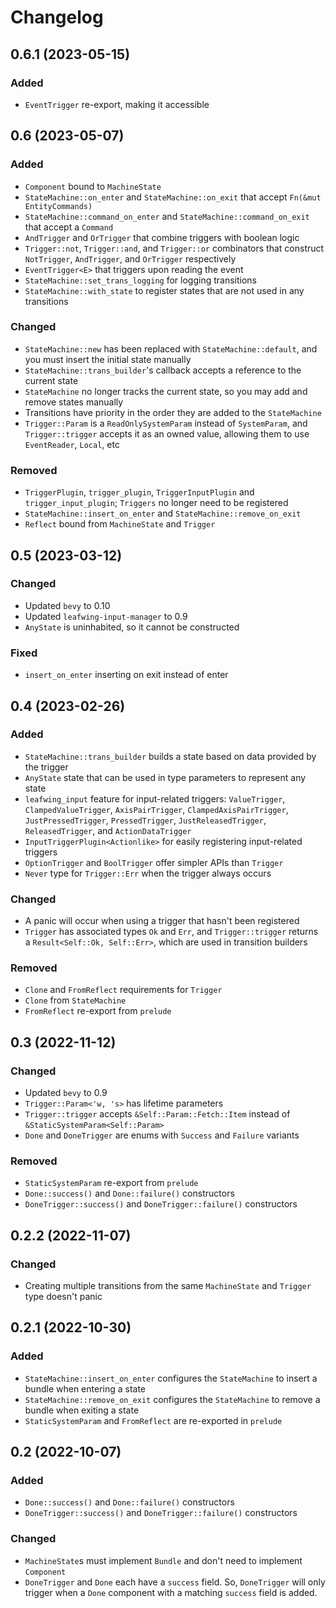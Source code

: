 # Changelog

## 0.6.1 (2023-05-15)

### Added

- `EventTrigger` re-export, making it accessible

## 0.6 (2023-05-07)

### Added

- `Component` bound to `MachineState`
- `StateMachine::on_enter` and `StateMachine::on_exit` that accept `Fn(&mut EntityCommands)`
- `StateMachine::command_on_enter` and `StateMachine::command_on_exit` that accept a `Command`
- `AndTrigger` and `OrTrigger` that combine triggers with boolean logic
- `Trigger::not`, `Trigger::and`, and `Trigger::or` combinators that construct `NotTrigger`,
`AndTrigger`, and `OrTrigger` respectively
- `EventTrigger<E>` that triggers upon reading the event
- `StateMachine::set_trans_logging` for logging transitions
- `StateMachine::with_state` to register states that are not used in any transitions

### Changed

- `StateMachine::new` has been replaced with `StateMachine::default`, and you must insert the
initial state manually
- `StateMachine::trans_builder`'s callback accepts a reference to the current state
- `StateMachine` no longer tracks the current state, so you may add and remove states manually
- Transitions have priority in the order they are added to the `StateMachine`
- `Trigger::Param` is a `ReadOnlySystemParam` instead of `SystemParam`, and `Trigger::trigger`
accepts it as an owned value, allowing them to use `EventReader`, `Local`, etc

### Removed

- `TriggerPlugin`, `trigger_plugin`, `TriggerInputPlugin` and `trigger_input_plugin`; `Triggers` no
longer need to be registered
- `StateMachine::insert_on_enter` and `StateMachine::remove_on_exit`
- `Reflect` bound from `MachineState` and `Trigger`

## 0.5 (2023-03-12)

### Changed

- Updated `bevy` to 0.10
- Updated `leafwing-input-manager` to 0.9
- `AnyState` is uninhabited, so it cannot be constructed

### Fixed

- `insert_on_enter` inserting on exit instead of enter

## 0.4 (2023-02-26)

### Added

- `StateMachine::trans_builder` builds a state based on data provided by the trigger
- `AnyState` state that can be used in type parameters to represent any state
- `leafwing_input` feature for input-related triggers: `ValueTrigger`, `ClampedValueTrigger`,
`AxisPairTrigger`, `ClampedAxisPairTrigger`, `JustPressedTrigger`, `PressedTrigger`,
`JustReleasedTrigger`, `ReleasedTrigger`, and `ActionDataTrigger`
- `InputTriggerPlugin<Actionlike>` for easily registering input-related triggers
- `OptionTrigger` and `BoolTrigger` offer simpler APIs than `Trigger`
- `Never` type for `Trigger::Err` when the trigger always occurs

### Changed

- A panic will occur when using a trigger that hasn't been registered
- `Trigger` has associated types `Ok` and `Err`, and `Trigger::trigger` returns
a `Result<Self::Ok, Self::Err>`, which are used in transition builders

### Removed

- `Clone` and `FromReflect` requirements for `Trigger`
- `Clone` from `StateMachine`
- `FromReflect` re-export from `prelude`

## 0.3 (2022-11-12)

### Changed

- Updated `bevy` to 0.9
- `Trigger::Param<'w, 's>` has lifetime parameters
- `Trigger::trigger` accepts `&Self::Param::Fetch::Item`
instead of `&StaticSystemParam<Self::Param>`
- `Done` and `DoneTrigger` are enums with `Success` and `Failure` variants

### Removed

- `StaticSystemParam` re-export from `prelude`
- `Done::success()` and `Done::failure()` constructors
- `DoneTrigger::success()` and `DoneTrigger::failure()` constructors

## 0.2.2 (2022-11-07)

### Changed

- Creating multiple transitions from the same `MachineState` and `Trigger` type doesn't panic

## 0.2.1 (2022-10-30)

### Added

- `StateMachine::insert_on_enter` configures the `StateMachine` to insert a bundle
when entering a state
- `StateMachine::remove_on_exit` configures the `StateMachine` to remove a bundle
when exiting a state
- `StaticSystemParam` and `FromReflect` are re-exported in `prelude`

## 0.2 (2022-10-07)

### Added

- `Done::success()` and `Done::failure()` constructors
- `DoneTrigger::success()` and `DoneTrigger::failure()` constructors

### Changed

- `MachineState`s must implement `Bundle` and don't need to implement `Component`
- `DoneTrigger` and `Done` each have a `success` field. So, `DoneTrigger` will only trigger
when a `Done` component with a matching `success` field is added.
